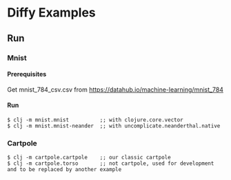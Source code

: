 # Diffy Examples
 
## Run

### Mnist

#### Prerequisites

Get mnist_784_csv.csv from https://datahub.io/machine-learning/mnist_784

#### Run

    $ clj -m mnist.mnist          ;; with clojure.core.vector
    $ clj -m mnist.mnist-neander  ;; with uncomplicate.neanderthal.native

### Cartpole

    $ clj -m cartpole.cartpole    ;; our classic cartpole 
    $ clj -m cartpole.torso       ;; not cartpole, used for development and to be replaced by another example
